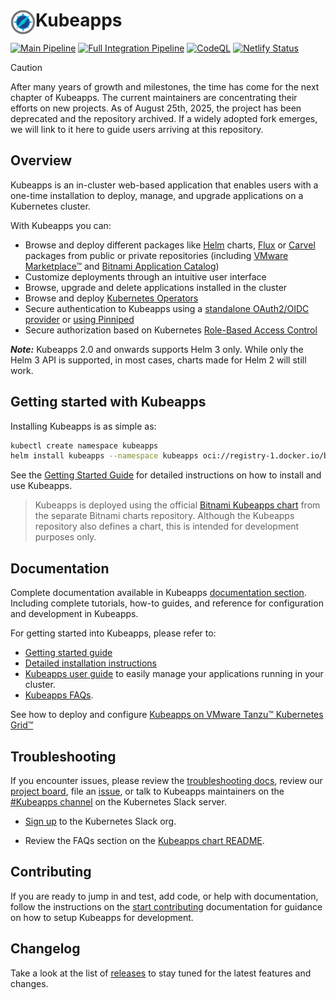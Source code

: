 # <img src="site/content/docs/latest/img/logo.svg" width="40" align="left"/> Kubeapps

[![Main Pipeline](https://github.com/vmware-tanzu/kubeapps/actions/workflows/kubeapps-main.yaml/badge.svg)](https://github.com/vmware-tanzu/kubeapps/actions/workflows/kubeapps-main.yaml)
[![Full Integration Pipeline](https://github.com/vmware-tanzu/kubeapps/actions/workflows/kubeapps-full-integration.yaml/badge.svg)](https://github.com/vmware-tanzu/kubeapps/actions/workflows/kubeapps-full-integration.yaml)
[![CodeQL](https://github.com/vmware-tanzu/kubeapps/actions/workflows/codeql-analysis.yml/badge.svg)](https://github.com/vmware-tanzu/kubeapps/actions/workflows/codeql-scheduled.yml)
[![Netlify Status](https://api.netlify.com/api/v1/badges/7e0e2833-1d75-43f6-b006-632d359bb83b/deploy-status)](https://app.netlify.com/sites/kubeapps-dev/deploys)

> [!CAUTION]
> After many years of growth and milestones, the time has come for the next chapter of Kubeapps. The current maintainers are concentrating their efforts on new projects. As of August 25th, 2025, the project has been deprecated and the repository archived. If a widely adopted fork emerges, we will link to it here to guide users arriving at this repository.

## Overview

Kubeapps is an in-cluster web-based application that enables users with a one-time installation to deploy, manage, and upgrade applications on a Kubernetes cluster.

With Kubeapps you can:

- Browse and deploy different packages like [Helm](https://github.com/helm/helm) charts, [Flux](https://fluxcd.io/) or [Carvel](https://carvel.dev/) packages from public or private repositories (including [VMware Marketplace™](https://marketplace.cloud.vmware.com) and [Bitnami Application Catalog](https://bitnami.com/application-catalog))
- Customize deployments through an intuitive user interface
- Browse, upgrade and delete applications installed in the cluster
- Browse and deploy [Kubernetes Operators](https://operatorhub.io/)
- Secure authentication to Kubeapps using a [standalone OAuth2/OIDC provider](./site/content/docs/latest/tutorials/using-an-OIDC-provider.md) or [using Pinniped](./site/content/docs/latest/howto/OIDC/using-an-OIDC-provider-with-pinniped.md)
- Secure authorization based on Kubernetes [Role-Based Access Control](./site/content/docs/latest/howto/access-control.md)

**_Note:_** Kubeapps 2.0 and onwards supports Helm 3 only. While only the Helm 3 API is supported, in most cases, charts made for Helm 2 will still work.

## Getting started with Kubeapps

Installing Kubeapps is as simple as:

```bash
kubectl create namespace kubeapps
helm install kubeapps --namespace kubeapps oci://registry-1.docker.io/bitnamicharts/kubeapps
```

See the [Getting Started Guide](./site/content/docs/latest/tutorials/getting-started.md) for detailed instructions on how to install and use Kubeapps.

> Kubeapps is deployed using the official [Bitnami Kubeapps chart](https://github.com/bitnami/charts/tree/main/bitnami/kubeapps) from the separate Bitnami charts repository. Although the Kubeapps repository also defines a chart, this is intended for development purposes only.

## Documentation

Complete documentation available in Kubeapps [documentation section](./site/content/docs/latest/README.md). Including complete tutorials, how-to guides, and reference for configuration and development in Kubeapps.

For getting started into Kubeapps, please refer to:

- [Getting started guide](./site/content/docs/latest/tutorials/getting-started.md)
- [Detailed installation instructions](./chart/kubeapps/README.md)
- [Kubeapps user guide](./site/content/docs/latest/howto/dashboard.md) to easily manage your applications running in your cluster.
- [Kubeapps FAQs](./chart/kubeapps/README.md#faq).

See how to deploy and configure [Kubeapps on VMware Tanzu™ Kubernetes Grid™](./site/content/docs/latest/tutorials/kubeapps-on-tkg/README.md)

## Troubleshooting

If you encounter issues, please review the [troubleshooting docs](./chart/kubeapps/README.md#troubleshooting), review our [project board](https://github.com/orgs/vmware-tanzu/projects/38/views/2), file an [issue](https://github.com/vmware-tanzu/kubeapps/issues), or talk to Kubeapps maintainers on the [#Kubeapps channel](https://kubernetes.slack.com/messages/kubeapps) on the Kubernetes Slack server.

- [Sign up](https://slack.k8s.io) to the Kubernetes Slack org.

- Review the FAQs section on the [Kubeapps chart README](./chart/kubeapps/README.md#faq).

## Contributing

If you are ready to jump in and test, add code, or help with documentation, follow the instructions on the [start contributing](./CONTRIBUTING.md) documentation for guidance on how to setup Kubeapps for development.

## Changelog

Take a look at the list of [releases](https://github.com/vmware-tanzu/kubeapps/releases) to stay tuned for the latest features and changes.
